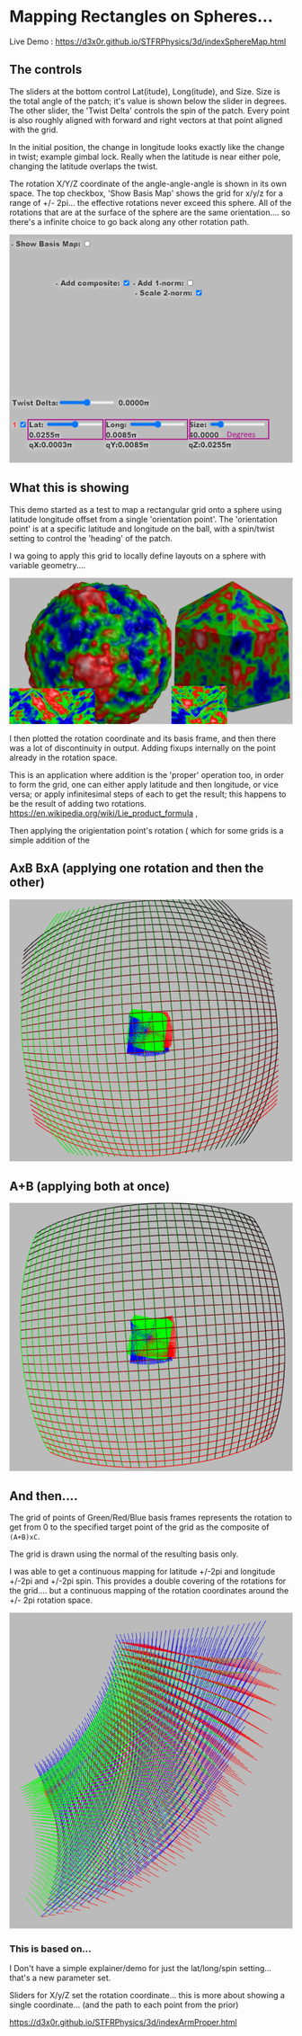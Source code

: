 
# Mapping Rectangles on Spheres...


Live Demo : https://d3x0r.github.io/STFRPhysics/3d/indexSphereMap.html

## The controls

The sliders at the bottom control Lat(itude), Long(itude), and Size.  Size is the total angle of the patch; it's value
is shown below the slider in degrees.  The other slider, the 'Twist Delta' controls the spin of the patch.  Every point
is also roughly aligned with forward and right vectors at that point aligned with the grid.  

In the initial position, the change in longitude looks exactly like the change in twist; example gimbal lock.  Really 
when the latitude is near either pole, changing the latitude overlaps the twist.

The rotation X/Y/Z coordinate of the angle-angle-angle is shown in its own space.  The top checkbox, 'Show Basis Map' 
shows the grid for x/y/z for a range of +/- 2pi... the effective rotations never exceed this sphere.  All of the rotations
that are at the surface of the sphere are the same orientation.... 
so there's a infinite choice to go back along any other rotation path.

![Control Sample](control_sample.png)

## What this is showing

This demo started as a test to map a rectangular grid onto a sphere using latitude longitude offset
from a single 'orientation point'.  The 'orientation point' is at a specific latitude and longitude on the ball, with
a spin/twist setting to control the 'heading' of the patch.  

I wa going to apply this grid to locally define layouts on a sphere with variable geometry....

![Variable Geometry Mapping](variable-geometry-mapping.jpg)

I then plotted the rotation coordinate and its basis frame, and then there was a lot of discontinuity in output.
Adding fixups internally on the point already in the rotation space.  

This is an application where addition is the 'proper' operation too, in order to form the grid, one can
either apply latitude and then longitude, or vice versa; or apply infinitesimal steps of each to get the result;
this happens to be the result of adding two rotations.  https://en.wikipedia.org/wiki/Lie_product_formula ,  

Then applying the origientation point's rotation ( which for some grids is a simple addition of the 

## AxB BxA  (applying one rotation and then the other)

![AxB BxA](Grid-LatLong-LongLoat.png)

## A+B (applying both at once)

![A+B](Grid-Additive.png)


## And then....

The grid of points of Green/Red/Blue basis frames represents the rotation to get from 0 to the specified target point of the grid as
the composite of `(A+B)xC`.

The grid is drawn using the normal of the resulting basis only. 

I was able to get a continuous mapping for latitude +/-2pi and longitude +/-2pi and +/-2pi spin.  This provides a 
double covering of the rotations for the grid.... but a continuous mapping of the rotation coordinates around the 
+/- 2pi rotation space. 

![Rotation basis map](rotationCoordinates.jpg)



### This is based on...

I Don't have a simple explainer/demo for just the lat/long/spin setting... that's a new parameter set.

Sliders for X/y/Z set the rotation coordinate... this is more about showing a single coordinate... (and the path to each point from the prior)

https://d3x0r.github.io/STFRPhysics/3d/indexArmProper.html